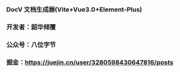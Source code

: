 ### DocV  文档生成器(Vite+Vue3.0+Element-Plus)
### 开发者：韶华倾覆
### 公众号：八位字节
### 掘金：https://juejin.cn/user/3280598430647816/posts